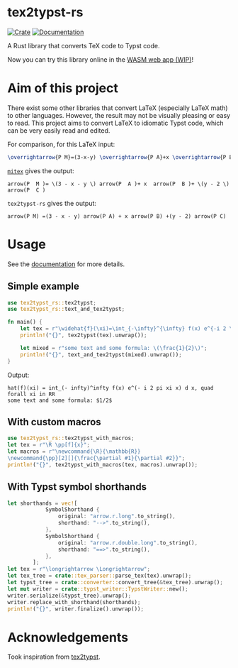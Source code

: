 # tex2typst-rs

<a href="https://crates.io/crates/tex2typst-rs">
    <img alt="Crate" src="https://img.shields.io/crates/v/tex2typst-rs"
  ></a>
<a href="https://docs.rs/tex2typst-rs">
    <img alt="Documentation" src="https://docs.rs/tex2typst-rs/badge.svg"
  ></a>

A Rust library that converts TeX code to Typst code.

Now you can try this library online in the [WASM web app (WIP)](https://unpredictability.github.io/tex2typst-UI/)!

# Aim of this project

There exist some other libraries that convert LaTeX (especially LaTeX math) to other languages.
However, the result may not be visually pleasing or easy to read.
This project aims to convert LaTeX to idiomatic Typst code, which can be very easily read and edited.

For comparison, for this LaTeX input:

```latex
\overrightarrow{P M}=(3-x-y) \overrightarrow{P A}+x \overrightarrow{P B}+(y-2) \overrightarrow{P C}
```

[`mitex`](https://crates.io/crates/mitex) gives the output:

```typst
arrow(P  M )= \(3 - x - y \) arrow(P  A )+ x  arrow(P  B )+ \(y - 2 \) arrow(P  C )
```

`tex2typst-rs` gives the output:

```typst
arrow(P M) =(3 - x - y) arrow(P A) + x arrow(P B) +(y - 2) arrow(P C)
```

# Usage

See the [documentation](https://docs.rs/tex2typst-rs) for more details.

## Simple example

```Rust
use tex2typst_rs::tex2typst;
use tex2typst_rs::text_and_tex2typst;

fn main() {
    let tex = r"\widehat{f}(\xi)=\int_{-\infty}^{\infty} f(x) e^{-i 2 \pi \xi x} d x, \quad \forall \xi \in \mathbb{R}";
    println!("{}", tex2typst(tex).unwrap());

    let mixed = r"some text and some formula: \(\frac{1}{2}\)";
    println!("{}", text_and_tex2typst(mixed).unwrap());
}
```

Output:

```typst
hat(f)(xi) = int_(- infty)^infty f(x) e^(- i 2 pi xi x) d x, quad forall xi in RR
some text and some formula: $1/2$
```

## With custom macros

```Rust
use tex2typst_rs::tex2typst_with_macros;
let tex = r"\R \pp[f]{x}";
let macros = r"\newcommand{\R}{\mathbb{R}}
\newcommand{\pp}[2][]{\frac{\partial #1}{\partial #2}}";
println!("{}", tex2typst_with_macros(tex, macros).unwrap());
```

## With Typst symbol shorthands

```Rust
let shorthands = vec![
            SymbolShorthand {
                original: "arrow.r.long".to_string(),
                shorthand: "-->".to_string(),
            },
            SymbolShorthand {
                original: "arrow.r.double.long".to_string(),
                shorthand: "==>".to_string(),
            },
        ];
let tex = r"\longrightarrow \Longrightarrow";
let tex_tree = crate::tex_parser::parse_tex(tex).unwrap();
let typst_tree = crate::converter::convert_tree(&tex_tree).unwrap();
let mut writer = crate::typst_writer::TypstWriter::new();
writer.serialize(&typst_tree).unwrap();
writer.replace_with_shorthand(shorthands);
println!("{}", writer.finalize().unwrap());
```

# Acknowledgements

Took inspiration from [tex2typst](https://github.com/qwinsi/tex2typst).
